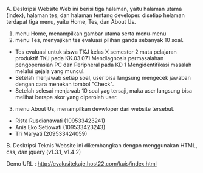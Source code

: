 A. Deskripsi Website
Web ini berisi tiga halaman, yaitu halaman utama (index), halaman tes, dan halaman tentang developer.
disetiap helaman terdapat tiga menu, yaitu Home, Tes, dan About Us.
1. menu Home, menampilkan gambar utama serta menu-menu
2. menu Tes, menyajikan tes evaluasi pilihan ganda sebanyak 10 soal.
- Tes evaluasi untuk siswa TKJ kelas X semester 2 mata pelajaran produktif TKJ pada KK.03.071 Mendiagnosis permasalahan 
  pengoperasian PC dan Peripheral pada KD 1 Mengidentifikasi masalah melalui gejala yang muncul.
- Setelah menjawab setiap soal, user bisa langsung mengecek jawaban dengan cara menekan tombol "Check".
- Setelah selesai menjawab 10 soal yag tersaji, maka user langsung bisa melihat berapa skor yang diperoleh user.
3. menu About Us, menampilkan devwloper dari website tersebut.
- Rista Rusdianawati (109533423241)
- Anis Eko Setiowati (109533423243)
- Tri Maryati        (209533424059)

B. Deskripsi Teknis
Website ini dikembangkan dengan menggunakan HTML, css, dan jquery (v1.3.1, v1.4.2)

Demo URL : http://evalusitekaje.host22.com/kuis/index.html